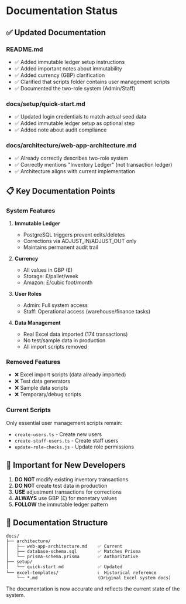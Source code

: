 # Documentation Status

## ✅ Updated Documentation

### README.md
- ✅ Added immutable ledger setup instructions
- ✅ Added important notes about immutability
- ✅ Added currency (GBP) clarification
- ✅ Clarified that scripts folder contains user management scripts
- ✅ Documented the two-role system (Admin/Staff)

### docs/setup/quick-start.md
- ✅ Updated login credentials to match actual seed data
- ✅ Added immutable ledger setup as optional step
- ✅ Added note about audit compliance

### docs/architecture/web-app-architecture.md
- ✅ Already correctly describes two-role system
- ✅ Correctly mentions "Inventory Ledger" (not transaction ledger)
- ✅ Architecture aligns with current implementation

## 📋 Key Documentation Points

### System Features
1. **Immutable Ledger**
   - PostgreSQL triggers prevent edits/deletes
   - Corrections via ADJUST_IN/ADJUST_OUT only
   - Maintains permanent audit trail

2. **Currency**
   - All values in GBP (£)
   - Storage: £/pallet/week
   - Amazon: £/cubic foot/month

3. **User Roles**
   - Admin: Full system access
   - Staff: Operational access (warehouse/finance tasks)

4. **Data Management**
   - Real Excel data imported (174 transactions)
   - No test/sample data in production
   - All import scripts removed

### Removed Features
- ❌ Excel import scripts (data already imported)
- ❌ Test data generators
- ❌ Sample data scripts
- ❌ Temporary/debug scripts

### Current Scripts
Only essential user management scripts remain:
- `create-users.ts` - Create new users
- `create-staff-users.ts` - Create staff users
- `update-role-checks.js` - Update role permissions

## 🚨 Important for New Developers

1. **DO NOT** modify existing inventory transactions
2. **DO NOT** create test data in production
3. **USE** adjustment transactions for corrections
4. **ALWAYS** use GBP (£) for monetary values
5. **FOLLOW** the immutable ledger pattern

## 📁 Documentation Structure

```
docs/
├── architecture/
│   ├── web-app-architecture.md    ✅ Current
│   ├── database-schema.sql        ✅ Matches Prisma
│   └── prisma-schema.prisma       ✅ Authoritative
├── setup/
│   └── quick-start.md             ✅ Updated
└── excel-templates/               ℹ️  Historical reference
    └── *.md                       (Original Excel system docs)
```

The documentation is now accurate and reflects the current state of the system.